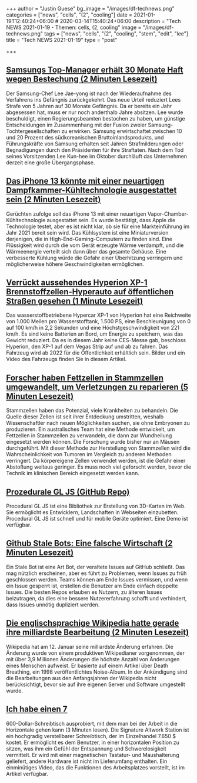 +++
author = "Justin Guese"
bg_image = "/images/df-technews.png"
categories = ["news", "cells", "(2", "cooling"]
date = 2021-01-19T12:40:24+06:00 # 2020-03-14T15:40:24+06:00
description = "Tech NEWS 2021-01-19 - Themen: cells, (2, cooling"
image = "/images/df-technews.png"
tags = ["news", "cells", "(2", "cooling", "stem", "edit", "lee"]
title = "Tech NEWS 2021-01-19"
type = "post"

+++

## [Samsungs Top-Manager erhält 30 Monate Haft wegen Bestechung (2 Minuten Lesezeit)](https://arstechnica.com/gadgets/2021/01/samsungs-top-executive-gets-30-months-in-prison-for-bribery//1/010001771a549185-838d1503-4494-4bcb-884d-b68b9bbaf6ce-000000/-1vY7J5h45-P44tDRhq5crOlwRoM8rKC0sDy5BnQX3M=176)

 Der Samsung-Chef Lee Jae-yong ist nach der Wiederaufnahme des Verfahrens ins Gefängnis zurückgekehrt. Das neue Urteil reduziert Lees Strafe von 5 Jahren auf 30 Monate Gefängnis. Da er bereits ein Jahr abgesessen hat, muss er nur noch anderthalb Jahre absitzen. Lee wurde beschuldigt, einen Regierungsbeamten bestochen zu haben, um günstige Entscheidungen im Zusammenhang mit der Fusion zweier Samsung-Tochtergesellschaften zu erwirken. Samsung erwirtschaftet zwischen 10 und 20 Prozent des südkoreanischen Bruttoinlandsprodukts, und Führungskräfte von Samsung erhalten seit Jahren Strafmilderungen oder Begnadigungen durch den Präsidenten für ihre Straftaten. Nach dem Tod seines Vorsitzenden Lee Kun-hee im Oktober durchläuft das Unternehmen derzeit eine große Übergangsphase.

## [Das iPhone 13 könnte mit einer neuartigen Dampfkammer-Kühltechnologie ausgestattet sein (2 Minuten Lesezeit)](https://www.techradar.com/news/iphone-13-could-feature-next-gen-vapor-chamber-cooling-technology/1/010001771a549185-838d1503-4494-4bcb-884d-b68b9bbaf6ce-000000/QAhtcHRZrMerp-FnkD4fjeiPpSeFy3XubpvV2tIoCBE=176)

 Gerüchten zufolge soll das iPhone 13 mit einer neuartigen Vapor-Chamber-Kühltechnologie ausgestattet sein. Es wurde bestätigt, dass Apple die Technologie testet, aber es ist nicht klar, ob sie für eine Markteinführung im Jahr 2021 bereit sein wird. Das Kühlsystem ist eine Miniaturversion derjenigen, die in High-End-Gaming-Computern zu finden sind. Eine Flüssigkeit wird durch die vom Gerät erzeugte Wärme verdampft, und die Wärmeenergie verteilt sich dann über das gesamte Gehäuse. Eine verbesserte Kühlung würde die Gefahr einer Überhitzung verringern und möglicherweise höhere Geschwindigkeiten ermöglichen.

## [Verrückt aussehendes Hyperion XP-1 Brennstoffzellen-Hyperauto auf öffentlichen Straßen gesehen (1 Minute Lesezeit)](https://www.cnet.com/roadshow/news/hyperion-xp-1-fuel-cell-hypercar-public-roads-las-vegas/)

 Das wasserstoffbetriebene Hypercar XP-1 von Hyperion hat eine Reichweite von 1.000 Meilen pro Wasserstofftank, 1.500 PS, eine Beschleunigung von 0 auf 100 km/h in 2,2 Sekunden und eine Höchstgeschwindigkeit von 221 km/h. Es sind keine Batterien an Bord, um Energie zu speichern, was das Gewicht reduziert. Da es in diesem Jahr keine CES-Messe gab, beschloss Hyperion, den XP-1 auf dem Vegas Strip auf und ab zu fahren. Das Fahrzeug wird ab 2022 für die Öffentlichkeit erhältlich sein. Bilder und ein Video des Fahrzeugs finden Sie in diesem Artikel.

## [Forscher haben Fettzellen in Stammzellen umgewandelt, um Verletzungen zu reparieren (5 Minuten Lesezeit)](https://www.theburnin.com/science/researchers-turned-fat-cells-into-stem-cells-repair-injuries-2021-01-14//1/010001771a549185-838d1503-4494-4bcb-884d-b68b9bbaf6ce-000000/CIg1QuEasBjTKUk3G4pMYfD-broOk-ji4q866nWSDPc=176)

 Stammzellen haben das Potenzial, viele Krankheiten zu behandeln. Die Quelle dieser Zellen ist seit ihrer Entdeckung umstritten, weshalb Wissenschaftler nach neuen Möglichkeiten suchen, sie ohne Embryonen zu produzieren. Ein australisches Team hat eine Methode entwickelt, um Fettzellen in Stammzellen zu verwandeln, die dann zur Wundheilung eingesetzt werden können. Die Forschung wurde bisher nur an Mäusen durchgeführt. Mit dieser Methode zur Herstellung von Stammzellen wird die Wahrscheinlichkeit von Tumoren im Vergleich zu anderen Methoden verringert. Da körpereigene Zellen verwendet werden, ist die Gefahr einer Abstoßung weitaus geringer. Es muss noch viel geforscht werden, bevor die Technik im klinischen Bereich eingesetzt werden kann.

## [Prozedurale GL JS (GitHub Repo)](https://github.com/felixpalmer/procedural-gl-react/1/010001771a549185-838d1503-4494-4bcb-884d-b68b9bbaf6ce-000000/uhhN290tLVZYdhRtTLiz7vLgh_m6fIQH68-A4UcraoE=176)

 Procedural GL JS ist eine Bibliothek zur Erstellung von 3D-Karten im Web. Sie ermöglicht es Entwicklern, Landschaften in Webseiten einzubetten. Procedural GL JS ist schnell und für mobile Geräte optimiert. Eine Demo ist verfügbar.

## [Github Stale Bots: Eine falsche Wirtschaft (2 Minuten Lesezeit)](https://blog.benwinding.com/github-stale-bots//1/010001771a549185-838d1503-4494-4bcb-884d-b68b9bbaf6ce-000000/TcFjZ9FHT_HDnQKL2MfVS3jMdU_kk_sJEX8nw2nnU2I=176)

 Ein Stale Bot ist eine Art Bot, der veraltete Issues auf GitHub schließt. Das mag nützlich erscheinen, aber es führt zu Problemen, wenn Issues zu früh geschlossen werden. Teams können am Ende Issues vermissen, und wenn ein Issue gesperrt ist, erstellen die Benutzer am Ende einfach doppelte Issues. Die besten Repos erlauben es Nutzern, zu älteren Issues beizutragen, da dies eine bessere Nutzererfahrung schafft und verhindert, dass Issues unnötig dupliziert werden.

## [Die englischsprachige Wikipedia hatte gerade ihre milliardste Bearbeitung (2 Minuten Lesezeit)](https://www.vice.com/en/article/k7appn/the-english-language-wikipedia-just-had-its-billionth-edit/1/010001771a549185-838d1503-4494-4bcb-884d-b68b9bbaf6ce-000000/PGt9r79BiqtPVKoM7NwF-f2AD5sSkyx-hzU_rwiwWko=176)

 Wikipedia hat am 12. Januar seine milliardste Änderung erfahren. Die Änderung wurde von einem produktiven Wikipedianer vorgenommen, der mit über 3,9 Millionen Änderungen die höchste Anzahl von Änderungen eines Menschen aufweist. Er basierte auf einem Artikel über Death Breathing, ein 1998 veröffentlichtes Noise-Album. In der Ankündigung sind die Bearbeitungen aus den Anfangsjahren der Wikipedia nicht berücksichtigt, bevor sie auf ihre eigenen Server und Software umgestellt wurde.

## [Ich habe einen 7](https://mashable.com/article/altwork-station-zero-gravity-desk//1/010001771a549185-838d1503-4494-4bcb-884d-b68b9bbaf6ce-000000/NiztLcevJPXBwT1FT90v_Qyw56dEqDz6DlBTTSb7Kxc=176)

600-Dollar-Schreibtisch ausprobiert, mit dem man bei der Arbeit in die Horizontale gehen kann (3 Minuten lesen). Die Signature Altwork Station ist ein hochgradig verstellbarer Schreibtisch, der im Einzelhandel 7.650 $ kostet. Er ermöglicht es dem Benutzer, in einer horizontalen Position zu sitzen, was ihm ein Gefühl der Entspannung und Schwerelosigkeit vermittelt. Er wird mit einer magnetischen Tastatur- und Maushalterung geliefert, andere Hardware ist nicht im Lieferumfang enthalten. Ein einminütiges Video, das die Funktionen des Arbeitsplatzes vorstellt, ist im Artikel verfügbar.

